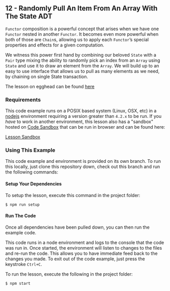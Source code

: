 ## 12 - Randomly Pull An Item From An Array With The State ADT

`Functor` composition is a powerful concept that arises when we have one
`Functor` nested in another `Functor`. It becomes even more powerful when both
of those are `Chain`s, allowing us to apply each `Functor`’s special properties
and effects for a given computation.

We witness this power first hand by combining our beloved `State` with a `Pair`
type mixing the ability to randomly pick an index from an `Array` using `State`
and use it to draw an element from the `Array`. We will build up to an easy to
use interface that allows us to pull as many elements as we need, by chaining on
single State transaction.

The lesson on egghead can be found [here][5]

### Requirements
This code example runs on a POSIX based system (Linux, OSX, etc) in a [nodejs][2] environment
requiring a version greater than `4.2.x` to be run. If you *have* to work in another environment,
this lesson also has a "sandbox" hosted on [Code Sandbox][3] that can be run in browser and can be found
here:

[Lesson Sandbox][4]

### Using This Example
This code example and environment is provided on its own branch. To run this locally, just clone
this repository down, check out this branch and run the following commands:

#### Setup Your Dependencies
To setup the lesson, execute this command in the project folder:

```
$ npm run setup
```

#### Run The Code
Once all dependencies have been pulled down, you can then run the example code.

This code runs in a node environment and logs to the console that the code was run in. Once
started, the environment will listen to changes to the files and re-run the code. This allows
you to have immediate feed back to the changes you made. To exit out of the code example,
just press the keystroke `Ctrl+C`.

To run the lesson, execute the following in the project folder:

```
$ npm start
```

[1]: https://egghead.io/instructors/ian-hofmann-hicks
[2]: https://nodejs.org/
[3]: https://codesandbox.io/

[4]: https://codesandbox.io/s/github/eggheadio-projects/redux-and-the-state-adt/tree/master/12
[5]: https://egghead.io/lessons/redux-randomly-pull-an-item-from-an-array-with-the-state-adt
